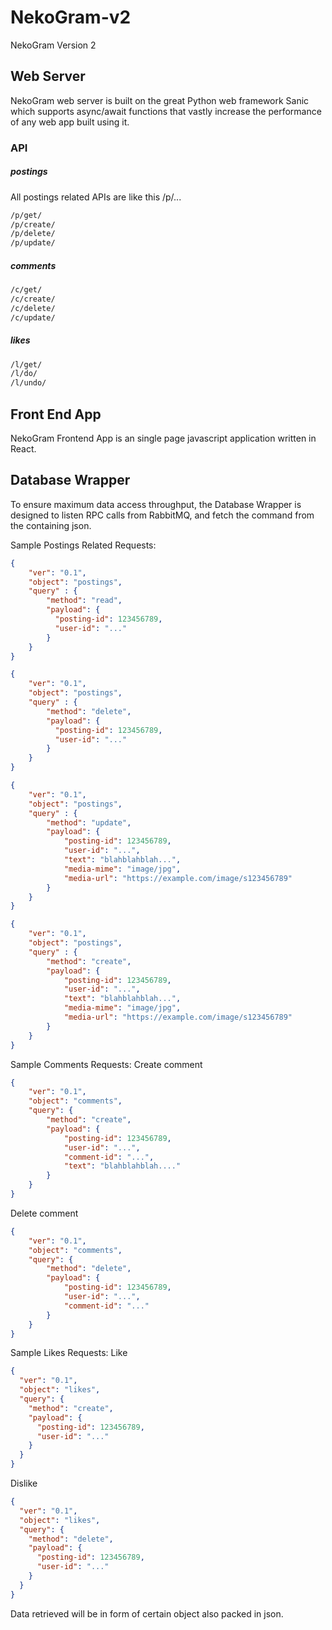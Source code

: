 # NekoGram-v2
NekoGram Version 2

## Web Server

NekoGram web server is built on the great Python web framework Sanic which supports async/await functions that vastly increase the performance of any web app built using it.

### API
##### postings
All postings related APIs are like this /p/... 

```html
/p/get/
/p/create/
/p/delete/
/p/update/
```
##### comments
```html
/c/get/
/c/create/
/c/delete/
/c/update/
```
##### likes 
```html
/l/get/
/l/do/
/l/undo/
```

## Front End App

NekoGram Frontend App is an single page javascript application written in React.

## Database Wrapper

To ensure maximum data access throughput, the Database Wrapper is designed to listen RPC calls from RabbitMQ, and fetch the command from the containing json.

Sample Postings Related Requests:
```json
{
    "ver": "0.1",
    "object": "postings",
    "query" : {
        "method": "read",
        "payload": {
          "posting-id": 123456789,
          "user-id": "..."
        }
    }
}
```
```json
{
    "ver": "0.1",
    "object": "postings",
    "query" : {
        "method": "delete",
        "payload": {
          "posting-id": 123456789,
          "user-id": "..."
        }
    }
}
```
```json
{
    "ver": "0.1",
    "object": "postings",
    "query" : {
        "method": "update",
        "payload": {
            "posting-id": 123456789,
            "user-id": "...",
            "text": "blahblahblah...",
            "media-mime": "image/jpg",
            "media-url": "https://example.com/image/s123456789"
        }
    }
}
```
```json
{
    "ver": "0.1",
    "object": "postings",
    "query" : {
        "method": "create",
        "payload": {
            "posting-id": 123456789,
            "user-id": "...",
            "text": "blahblahblah...",
            "media-mime": "image/jpg",
            "media-url": "https://example.com/image/s123456789"
        }
    }
}
```
Sample Comments Requests:
Create comment
```json
{
    "ver": "0.1",
    "object": "comments",
    "query": {
        "method": "create",
        "payload": {
            "posting-id": 123456789,
            "user-id": "...",
            "comment-id": "...",
            "text": "blahblahblah...."
        }
    }
}
```
Delete comment
```json
{
    "ver": "0.1",
    "object": "comments",
    "query": {
        "method": "delete",
        "payload": {
            "posting-id": 123456789,
            "user-id": "...",
            "comment-id": "..."
        }
    }
}
```

Sample Likes Requests:
Like
```json
{
  "ver": "0.1",
  "object": "likes",
  "query": {
    "method": "create",
    "payload": {
      "posting-id": 123456789,
      "user-id": "..."
    }
  }
}
```
Dislike
```json
{
  "ver": "0.1",
  "object": "likes",
  "query": {
    "method": "delete",
    "payload": {
      "posting-id": 123456789,
      "user-id": "..."
    }
  }
}
```

Data retrieved will be in form of certain object also packed in json.


